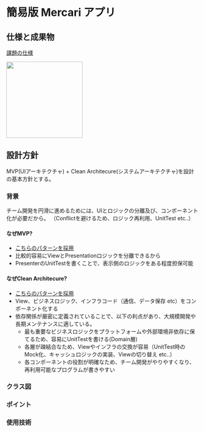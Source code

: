 # 簡易版 Mercari アプリ

## 仕様と成果物
[課題の仕様](https://github.com/m-rec/a42a09b1d39a68e43610a2cf54d9a5bbfaa0ec3a/blob/master/SKILL_TEST.ja.md#%E3%82%A2%E3%83%97%E3%83%AA%E3%81%AE%E6%9C%80%E4%BD%8E%E9%99%90%E3%81%AE%E4%BB%95%E6%A7%98)

<img src="https://user-images.githubusercontent.com/1131119/61189092-43edc400-a6c3-11e9-95ca-681e59f4eb24.png" width="200px">

## 設計方針
MVP(UIアーキテクチャ) + Clean Architecure(システムアーキテクチャ)を設計の基本方針とする。

### 背景
チーム開発を円滑に進めるためには、UIとロジックの分離及び、コンポーネント化が必要だから。
（Conflictを避けるため、ロジック再利用、UnitTest etc..）

#### なぜMVP?
- [こちらのパターンを採用](https://qiita.com/k-kagurazaka@github/items/062e21ab769773aa319a#%E3%83%91%E3%82%BF%E3%83%BC%E3%83%B32-model-view-presenter-mvp)
- 比較的容易にViewとPresentationロジックを分離できるから
- PresenterのUnitTestを書くことで、表示側のロジックをある程度担保可能

#### なぜClean Architecure?
- [こちらのパターンを採用](https://blog.cleancoder.com/uncle-bob/2012/08/13/the-clean-architecture.html)
- View、ビジネスロジック、インフラコード（通信、データ保存 etc）をコンポーネント化する
- 依存関係が厳密に定義されていることで、以下の利点があり、大規模開発や長期メンテナンスに適している。
  - 最も重要なビジネスロジックをプラットフォームや外部環境非依存に保てるため、容易にUnitTestを書ける(Domain層)
  - 各層が疎結合なため、Viewやインフラの交換が容易（UnitTest時のMock化、キャッシュロジックの実装、Viewの切り替え etc..）
  - 各コンポーネントの役割が明確なため、チーム開発がやりやすくなり、再利用可能なプログラムが書きやすい

### クラス図

### ポイント

### 使用技術
